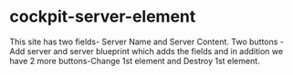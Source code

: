 # cockpit-server-element
This site has two fields- Server Name and Server Content. Two buttons - Add server and server blueprint which adds the fields and in addition we have 2 more buttons-Change 1st element and Destroy 1st element. 
